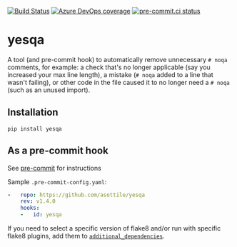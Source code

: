 [![Build Status](https://dev.azure.com/asottile/asottile/_apis/build/status/asottile.yesqa?branchName=main)](https://dev.azure.com/asottile/asottile/_build/latest?definitionId=53&branchName=main)
[![Azure DevOps coverage](https://img.shields.io/azure-devops/coverage/asottile/asottile/53/main.svg)](https://dev.azure.com/asottile/asottile/_build/latest?definitionId=53&branchName=main)
[![pre-commit.ci status](https://results.pre-commit.ci/badge/github/asottile/yesqa/main.svg)](https://results.pre-commit.ci/latest/github/asottile/yesqa/main)

yesqa
=====

A tool (and pre-commit hook) to automatically remove unnecessary `# noqa`
comments, for example: a check that's no longer applicable (say you increased your
max line length), a mistake (`# noqa` added to a line that wasn't failing),
or other code in the file caused it to no longer need a `# noqa` (such as an unused import).

## Installation

`pip install yesqa`


## As a pre-commit hook

See [pre-commit](https://github.com/pre-commit/pre-commit) for instructions

Sample `.pre-commit-config.yaml`:

```yaml
-   repo: https://github.com/asottile/yesqa
    rev: v1.4.0
    hooks:
    -   id: yesqa
```

If you need to select a specific version of flake8 and/or run with specific
flake8 plugins, add them to [`additional_dependencies`][0].

[0]: http://pre-commit.com/#pre-commit-configyaml---hooks
